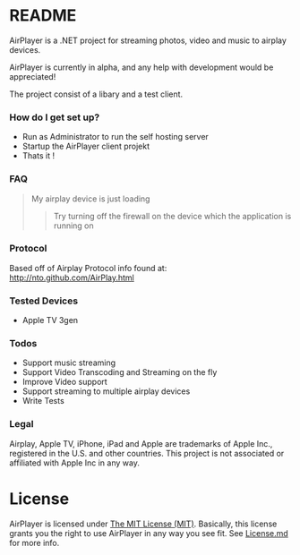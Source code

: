 # README #

AirPlayer is a .NET project for streaming photos, video and music to airplay devices. 

AirPlayer is currently in alpha, and any help with development would be appreciated!

The project consist of a libary and a test client. 

### How do I get set up? ###

* Run as Administrator to run the self hosting server
* Startup the AirPlayer client projekt
* Thats it !

### FAQ ###

> My airplay device is just loading
>> Try turning off the firewall on the device which the application is running on

### Protocol ###
Based off of Airplay Protocol info found at:
http://nto.github.com/AirPlay.html

### Tested Devices ###
* Apple TV 3gen

### Todos ###
 - Support music streaming
 - Support Video Transcoding and Streaming on the fly
 - Improve Video support
 - Support streaming to multiple airplay devices
 - Write Tests

### Legal ###
Airplay, Apple TV, iPhone, iPad and Apple are trademarks of Apple Inc., registered in the U.S. and other countries. This project is not associated or affiliated with Apple Inc in any way.

License
====

AirPlayer is licensed under [The MIT License (MIT)][1]. Basically, this license grants you the right to use AirPlayer in any way you see fit. See [License.md](/License.md) for more info.

[1]: https://opensource.org/licenses/MIT
